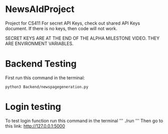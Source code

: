# NewsAIdProject
Project for CS411
For secret API Keys, check out shared API Keys document. If there is no keys, then code will not work. 

SECRET KEYS ARE AT THE END OF THE ALPHA MILESTONE VIDEO. THEY ARE ENVIRONMENT VARIABLES.

# Backend Testing
First run this command in the terminal: 
```
python3 Backend/newspagegeneration.py
```

# Login testing
To test login function run this command in the terminal
'''
./run
'''
Then go to this link: http://127.0.0.1:5000
